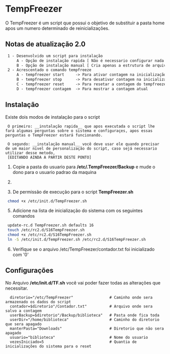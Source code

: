 # TempFreezer

O TempFreezer é um script que possui o objetivo de substituir a pasta home apos um numero determinado de reinicializações.

## Notas de atualização 2.0
 ```html
  1 - Desenvolvido um script para instalação
      A - Opção de instalação rapida [ Não é necessario configurar nada apos a instalação ]
      B - Opção de instalação manual [ Cria apenas a estrutura de arquivos necessaria ]
  2 - Acrescentado o comando tempfreeze
      A - tempfreezer start     -> Para ativar contagem na inicialização do sistema
      B - tempfreezer stop      -> Para desativar contagem na inicialização do sistema
      C - tempfreezer reset     -> Para resetar a contagem do tempfreezer
      D - tempfreezer contagem  -> Para mostrar a contagem atual
 ```
## Instalação

  Existe dois modos de instalação para o script
  
     O primeiro: __instalação rapida__ que apos executada o script lhe fará algumas perguntas sobre o sistema e configuraçes, apos essas perguntas o TempFreezer estará funcionando.
   
     O segundo: __instalação manual__ você deve usar ele quando precisar de um maior nivel de personalização do script, caso sejá necessario utilizar desse metodo, 
     [EDITANDO AINDA A PARTIR DESTE PONTO]
 
 1. Copie a pasta do usuario para __/etc/.TempFreezer/Backup__ e mude o dono para o usuario padrao da maquina</br>
 
 2.  </br>
 
 4. De permissão de execução para o script __TempFreezer.sh__ </br>
 ```bash
  chmod +x /etc/init.d/TempFreezer.sh 
 ```
 
 5. Adicione na lista de inicialização do sistema com os seguintes comandos </br>
 ```bash
  update-rc.d TempFreezer.sh defaults 16
  touch /etc/rc2.d/S16TempFreezer.sh
  chmod +x /etc/rc2.d/S16TempFreezer.sh
  ln -S /etc/init.d/TempFreezer.sh /etc/rc2.d/S16TempFreezer.sh
 ```
 
 6. Verifique se o arquivo /etc/TempFreezer/contador.txt foi inicializado com '0'
 
## Configurações

No Arquivo __/etc/init.d/TF.sh__ você vai poder fazer todas as alterações que necessitar.
  ```shell
    diretorio="/etc/TempFreezer"                # Caminho onde sera armazenado os dados do script
    contador=$diretorio"/Contador.txt"          # Arquivo onde sera salvo a contagem
    userBackup=$diretorio"/Backup/biblioteca"   # Pasta onde fica toda 
    userDir="/home/biblioteca"                  # Caminho do diretorio que sera apagado
    manterPasta="Downloads"                     # Diretorio que não sera apagado
    usuario="biblioteca"                        # Nome do usuario
    vezesIniciado=5                             # Quantia de inicializações do sistema para o reset
  ```
  
  
